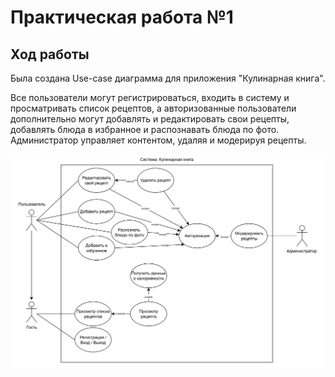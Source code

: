 # Практическая работа №1

## Ход работы

Была создана Use-case диаграмма для приложения "Кулинарная книга".

Все пользователи могут регистрироваться, входить в систему и просматривать список рецептов, а авторизованные пользователи дополнительно могут добавлять и редактировать свои рецепты, добавлять блюда в избранное и распознавать блюда по фото. Администратор управляет контентом, удаляя и модерируя рецепты.

![UseCase диаграмма](UseCaseDiagram.png)